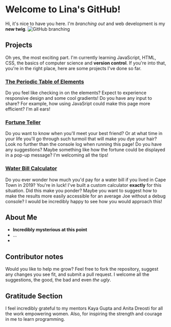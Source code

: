 # Welcome to Lina's GitHub!

Hi, it's nice to have you here. I'm _branching out_ and web development is my **new twig**. 
![GitHub branching](https://wac-cdn-a.atlassian.com/dam/jcr:389059a7-214c-46a3-bc52-7781b4730301/hero.svg?cdnVersion=ey)

## Projects
Oh yes, the most exciting part. I'm currently learning JavaScript, HTML, CSS, the basics of computer science and **version control**. If you're into that, you're in the right place, here are some projects I've done so far.

### [The Periodic Table of Elements](https://github.com/LinaVysnia/Periodic-table.git) 
Do you feel like checking in on the elements? Expect to experience responsive design and some cool gradients!
Do you have any input to share? For example, how using JavaSript could make this page more efficient? I'm all ears!

### [Fortune Teller](https://github.com/LinaVysnia/Fortune-Teller.git)
Do you want to know when you'll meet your best friend? Or at what time in your life you'll go through such turmoil that will make you dye your hair? Look no further than the console log when running this page!
Do you have any suggestions? Maybe something like how the fortune could be displayed in a pop-up message? I'm welcoming all the tips!

### [Water Bill Calculator](https://github.com/LinaVysnia/Water-Bill-Calculator.git)
Do you ever wonder how much you'd pay for a water bill if you lived in Cape Town in 2019? You're in luck! I've built a custom calculator **exactly** for this situation.
Did this make you ponder? Maybe you want to suggest how to make the results more easily accessible for an average Joe without a debug console? I would be incredibly happy to see how you would approach this!

## About Me
- **Incredibly mysterious at this point**
- ...
- 
## Contributor notes
Would you like to help me grow? Feel free to fork the repository, suggest any changes you see fit, and submit a pull request. I welcome all the suggestions, the good, the bad and even _the ugly_.

## Gratitude Section
I feel incredibly grateful to my mentors Kaya Gupta and Anita Dreosti for all the work empowering women. Also, for inspiring the strength and courage in me to learn programming.

<!--
**LinaVysnia/LinaVysnia** is a ✨ _special_ ✨ repository because its `README.md` (this file) appears on your GitHub profile.

Here are some ideas to get you started:

- 🔭 I’m currently working on ...
- 🌱 I’m currently learning ...
- 👯 I’m looking to collaborate on ...
- 🤔 I’m looking for help with ...
- 💬 Ask me about ...
- 📫 How to reach me: ...
- 😄 Pronouns: ...
- ⚡ Fun fact: ...
-->

